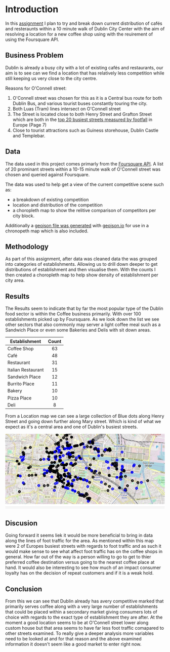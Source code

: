 # Introduction
In this [assignment](https://www.coursera.org/learn/applied-data-science-capstone/peer/60zST/capstone-project-the-battle-of-neighborhoods-week-1/submit) I plan to try and break down current distribution of cafés and resteraunts within a 10 minute walk of Dublin City Center
with the aim of resolving a location for a new coffee shop using with the reuirement of using the Foursquare API.

## Business Problem

Dublin is already a busy city with a lot of existing cafés and restaurants, our aim is to see can we find a location that has relatively less competition while still keeping us 
very close to the city centre. 

Reasons for O'Connell  street:

1. O'Connell  street was chosen for this as it is a Central bus route for both Dublin Bus, and various tourist buses constantly touring the city.
2. Both Luas (Tram) lines intersect on O'Connell street
3. The Street is located close to both Henry Street and Grafton Street which are both in the [top 20 busiest streets measured by footfall](https://www.realestate.bnpparibas.com/pan-european-footfall-2017-2018) in Europe (Page 7)
4. Close to tourist attractions such as Guiness storehouse, Dublin Castle and Templebar.


## Data
The data used in this project comes primarly from the [Foursquare API](https://developer.foursquare.com/). A list of 20 prominant streets within a 10-15 minute walk of O'Connell street was chosen
and queried against Foursquare.

The data was used to help get a view of the current competitive scene such as:
- a breakdown of existing competition
- location and distribution of the competition
- a choropleth map to show the relitive comparison of competitors per city block.

Additionally a [geojson file was generated](https://github.com/cathaldi/Coursera-IBM-Intro-to-datascience/blob/master/dublin.geojson)   with [geojson.io](http://geojson.io) for use in a chronopeth map which is also included.


## Methodology

As part of this assignment, after data was cleaned data the was grouped into categories of establishments. Allowing us to drill down deeper to get distributions of establishment and then visualise them.
With the counts I then created a choropleth map to help show density of establishment per city area.

## Results

The Results seem to indicate that by far the most popular type of the Dublin food sector is within the Coffee business primarily.
With over 100 establishments picked up by Foursquare. As we look down the list we see other sectors that also commonly may server a light coffee meal
such as a Sandwich Place or even some Bakeries and Delis with sit down areas.


| Establishment      | Count|
| ------------------ |:----:|
| Coffee Shop        | 63   |
| Café               | 48   |
| Restaurant         | 31   |
| Italian Restaurant | 15   |
| Sandwich Place     | 12   |
| Burrito Place	     | 11   |
| Bakery             | 10   |
| Pizza Place        | 10   |
| Deli               | 8    |

From a Location map we can see a large collection of Blue dots along Henry Street and going down further along Mary street. Which is kind of what we expect
as it's a central area and one of Dublin's busiest streets.

![alt text](https://github.com/cathaldi/Coursera-IBM-Intro-to-datascience/blob/master/couresera_dist.JPG "Locations in Dublin")


## Discusion

Going forward it seems liek it would be more beneficial to bring in data along the lines of foot traffic for the area. As mentioned within this map were 2 of Europes busiest streets with regards to foot traffic
and as such it would make sense to see what affect foot traffic has on the coffee shops in general. How far out of the way is a person willing to go to get to thier preferred coffee destination versus going to the nearest coffee place at hand.
It would also be interesting to see how much of an impact consumer loyalty has on the decision of repeat customers and if it is a weak hold.


## Conclusion
From this we can see that Dublin already has avery competitive marked that primarily serves coffee along with a very large number of establishments that could be placed within a secondary market giving consumers lots of choice with regards to the exact type of establishment they are after.
At the moment a good location seems to be at O'Connell street lower along custom house but that area seems to have far less foot traffic comapared to other streets examined.
To really give a deeper analysis more variables need to be looked at and for that reason and the above examined information it doesn't seem like a good market to enter right now.
